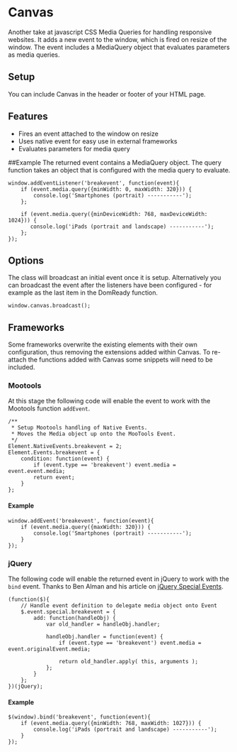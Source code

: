 # Canvas
Another take at javascript CSS Media Queries for handling responsive websites. It adds a new event to the window, which is fired on resize of the window. The event includes a MediaQuery object that evaluates parameters as media queries.

## Setup
You can include Canvas in the header or footer of your HTML page.

## Features
* Fires an event attached to the window on resize
* Uses native event for easy use in external frameworks
* Evaluates parameters for media query

##Example
The returned event contains a MediaQuery object. The query function takes an object that is configured with the media query to evaluate.

    window.addEventListener('breakevent', function(event){
        if (event.media.query({minWidth: 0, maxWidth: 320})) {
            console.log('Smartphones (portrait) -----------');
        };

        if (event.media.query({minDeviceWidth: 768, maxDeviceWidth: 1024})) {
           console.log('iPads (portrait and landscape) -----------');
        };
    });

## Options
The class will broadcast an initial event once it is setup. Alternatively you can broadcast the event after the listeners have been configured - for example as the last item in the DomReady function.

    window.canvas.broadcast();

## Frameworks
Some frameworks overwrite the existing elements with their own configuration, thus removing the extensions added within Canvas. To re-attach the functions added with Canvas some snippets will need to be included.

### Mootools
At this stage the following code will enable the event to work with the Mootools function `addEvent`.

    /**
     * Setup Mootools handling of Native Events.
     * Moves the Media object up onto the MooTools Event.
     */
    Element.NativeEvents.breakevent = 2;
    Element.Events.breakevent = {
        condition: function(event) {
            if (event.type == 'breakevent') event.media = event.event.media;
            return event;
        }
    };

#### Example

    window.addEvent('breakevent', function(event){
        if (event.media.query({maxWidth: 320})) {
            console.log('Smartphones (portrait) -----------');     
        }
    });

### jQuery
The following code will enable the returned event in jQuery to work with the `bind` event. Thanks to Ben Alman and his article on [jQuery Special Events](http://benalman.com/news/2010/03/jquery-special-events).

    (function($){
        // Handle event definition to delegate media object onto Event
        $.event.special.breakevent = {
            add: function(handleObj) {
                var old_handler = handleObj.handler;

                handleObj.handler = function(event) {
                    if (event.type == 'breakevent') event.media = event.originalEvent.media;

                    return old_handler.apply( this, arguments );
                };
            }
        };
    })(jQuery);

#### Example

    $(window).bind('breakevent', function(event){
        if (event.media.query({minWidth: 768, maxWidth: 1027})) {
            console.log('iPads (portrait and landscape) -----------');
        }
    });
